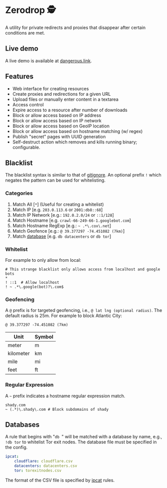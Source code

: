 # Zerodrop 🕵️

A utility for private redirects and proxies that disappear after certain conditions are met.

## Live demo

A live demo is available at [dangerous.link](https://dangerous.link).

## Features

* Web interface for creating resources
* Create proxies and redirections for a given URL
* Upload files or manually enter content in a textarea
* Access control
* Expire access to a resource after number of downloads
* Block or allow access based on IP address
* Block or allow access based on IP network
* Block or allow access based on GeoIP location
* Block or allow access based on hostname matching (w/ regex)
* Publish "secret" pages with UUID generation
* Self-destruct action which removes and kills running binary; configurable.

## Blacklist

The blacklist syntax is similar to that of [gitignore][1]. An optional prefix `!` which negates the pattern can be used for whitelisting.

### Categories

1. Match All [`*`] (Useful for creating a whitelist)
2. Match IP [e.g. `203.0.113.6` or `2001:db8::68`]
3. Match IP Network [e.g.: `192.0.2.0/24` or `::1/128`]
4. Match Hostname [e.g. `crawl-66-249-66-1.googlebot.com`]
5. Match Hostname RegExp [e.g.: `~ .*\.cox\.net`]
6. Match Geofence [e.g.: `@ 39.377297 -74.451082 (7km)`]
7. Match [database][2] [e.g. `db datacenters` or `db tor`]

### Whitelist

For example to only allow from local:

```
# This strange blacklist only allows access from localhost and google bots
*
! ::1  # Allow localhost
! ~ .*\.google(bot)?\.com$
```

### Geofencing

A `@` prefix is for targeted geofencing, i.e., `@ lat lng (optional radius)`. The default radius is 25m. For example to block Atlantic City:

```
@ 39.377297 -74.451082 (7km)
```

| Unit      | Symbol |
| --------- | ------ |
| meter     | m      |
| kilometer | km     |
| mile      | mi     |
| feet      | ft     |

### Regular Expression

A `~` prefix indicates a hostname regular expression match.

```
shady.com
~ (.*)\.shady\.com # Block subdomains of shady
```

## Databases

A rule that begins with "`db `" will be matched with a database by name, e.g.,
`!db tor` to whitelist Tor exit nodes. The database file must be specified in
the config.

```yaml
ipcat:
    cloudflare: cloudflare.csv
    datacenters: datacenters.csv
    tor: torexitnodes.csv
```

The format of the CSV file is specified by [ipcat][2] rules.


[1]: https://git-scm.com/docs/gitignore
[2]: https://github.com/oftn-oswg/ipcat
